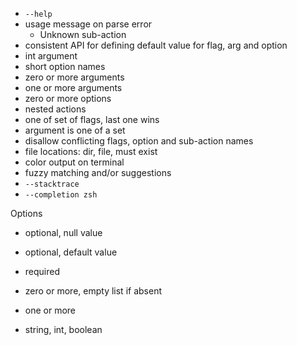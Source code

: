 - `--help`
- usage message on parse error
  - Unknown sub-action
- consistent API for defining default value for flag, arg and option 
- int argument
- short option names
- zero or more arguments
- one or more arguments
- zero or more options
- nested actions
- one of set of flags, last one wins
- argument is one of a set
- disallow conflicting flags, option and sub-action names
- file locations: dir, file, must exist
- color output on terminal
- fuzzy matching and/or suggestions
- `--stacktrace`
- `--completion zsh`


Options

- optional, null value
- optional, default value
- required
- zero or more, empty list if absent
- one or more

- string, int, boolean
